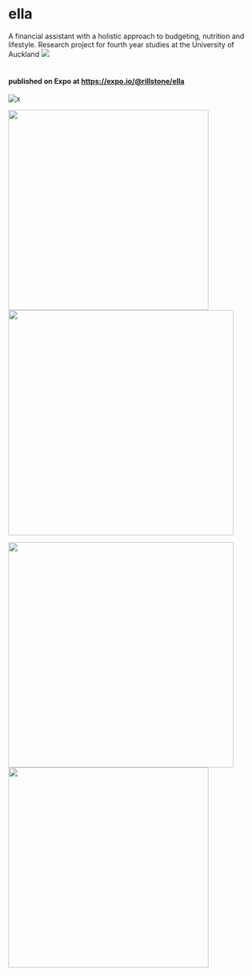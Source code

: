 # ella

A financial assistant with a holistic approach to budgeting, nutrition and lifestyle. 
Research project for fourth year studies at the University of Auckland
![](https://i.ibb.co/q15YcV6/main.png)


#### <br />published on Expo at https://expo.io/@rillstone/ella
![x](https://i.ibb.co/LR0JKrn/Poster-113-1-page-0001.jpg)
<p float="left">
  <img src="https://i.ibb.co/q15YcV6/main.png" width="400" />
  <img src="https://i.ibb.co/kGfG2mY/categories.png" width="450" /> 
</p>
<p float="left">
  <img src="https://i.ibb.co/4f9qD9S/planner.png" width="450" />
  <img src="https://i.ibb.co/9WrZ4PV/graph.png" width="400" /> 
</p>
